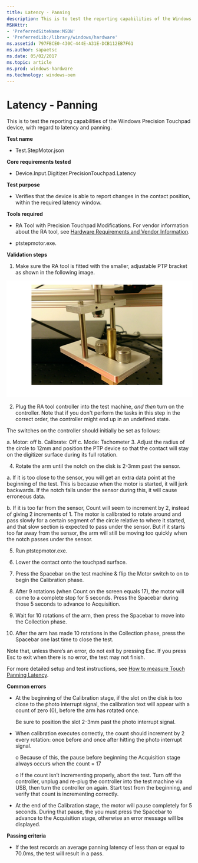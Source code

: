 ```yaml
---
title: Latency - Panning
description: This is to test the reporting capabilities of the Windows Precision Touchpad device, with regard to latency and panning.
MSHAttr:
- 'PreferredSiteName:MSDN'
- 'PreferredLib:/library/windows/hardware'
ms.assetid: 797FBCE0-430C-444E-A31E-DCB112EB7F61
ms.author: sapaetsc
ms.date: 05/02/2017
ms.topic: article
ms.prod: windows-hardware
ms.technology: windows-oem
---
```


# Latency - Panning


This is to test the reporting capabilities of the Windows Precision Touchpad device, with regard to latency and panning.

**Test name**

-   Test.StepMotor.json

**Core requirements tested**

-   Device.Input.Digitizer.PrecisionTouchpad.Latency

**Test purpose**

-   Verifies that the device is able to report changes in the contact position, within the required latency window.

**Tools required**

-   RA Tool with Precision Touchpad Modifications. For vendor information about the RA tool, see [Hardware Requirements and Vendor Information](touchscreen-hardware-requirements-and-vendor-information.md).

-   ptstepmotor.exe.

**Validation steps**

1. Make sure the RA tool is fitted with the smaller, adjustable PTP bracket as shown in the following image.

![image from the latency panning test, showing the rotation and acoustic tool, with a small radius bracket.](../images/precision-test-latpanning.png)

2. Plug the RA tool controller into the test machine, *and then* turn on the controller. Note that if you don't perform the tasks in this step in the correct order, the controller might end up in an undefined state.

The switches on the controller should initially be set as follows:

a. Motor: off
b. Calibrate: Off
c. Mode: Tachometer
3. Adjust the radius of the circle to 12mm and position the PTP device so that the contact will stay on the digitizer surface during its full rotation.

4. Rotate the arm until the notch on the disk is 2-3mm past the sensor.

a. If it is too close to the sensor, you will get an extra data point at the beginning of the test. This is because when the motor is started, it will jerk backwards. If the notch falls under the sensor during this, it will cause erroneous data.

b. If it is too far from the sensor, Count will seem to increment by 2, instead of giving 2 increments of 1. The motor is calibrated to rotate around and pass slowly for a certain segment of the circle relative to where it started, and that slow section is expected to pass under the sensor. But if it starts too far away from the sensor, the arm will still be moving too quickly when the notch passes under the sensor.

5. Run ptstepmotor.exe.

6. Lower the contact onto the touchpad surface.

7. Press the Spacebar on the test machine & flip the Motor switch to on to begin the Calibration phase.

8. After 9 rotations (when Count on the screen equals 17), the motor will come to a complete stop for 5 seconds. Press the Spacebar during those 5 seconds to advance to Acquisition.

9. Wait for 10 rotations of the arm, then press the Spacebar to move into the Collection phase.

10. After the arm has made 10 rotations in the Collection phase, press the Spacebar one last time to close the test.

Note that, unless there’s an error, do not exit by pressing Esc. If you press Esc to exit when there is no error, the test may not finish.

For more detailed setup and test instructions, see [How to measure Touch Panning Latency](https://msdn.microsoft.com/library/windows/hardware/dn266003.aspx).

**Common errors**

-   At the beginning of the Calibration stage, if the slot on the disk is too close to the photo interrupt signal, the calibration text will appear with a count of zero (0), before the arm has rotated once.

    Be sure to position the slot 2-3mm past the photo interrupt signal.

-   When calibration executes correctly, the count should increment by 2 every rotation: once before and once after hitting the photo interrupt signal.

    o Because of this, the pause before beginning the Acquisition stage always occurs when the count = 17

    o If the count isn’t incrementing properly, abort the test. Turn off the controller, unplug and re-plug the controller into the test machine via USB, then turn the controller on again. Start test from the beginning, and verify that count is incrementing correctly.

-   At the end of the Calibration stage, the motor will pause completely for 5 seconds. During that pause, the you must press the Spacebar to advance to the Acquisition stage, otherwise an error message will be displayed.

**Passing criteria**

-   If the test records an average panning latency of less than or equal to 70.0ms, the test will result in a pass.

 

 






